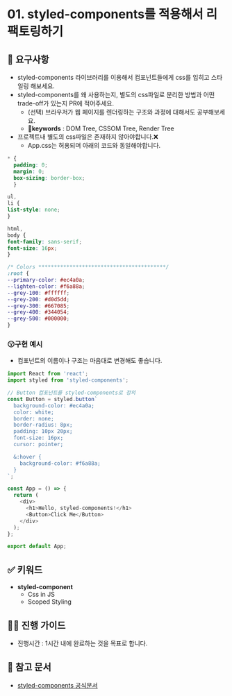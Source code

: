 # 01. styled-components를 적용해서 리팩토링하기

## 🎯 요구사항
- styled-components 라이브러리를 이용해서 컴포넌트들에게 css를 입히고 스타일링 해보세요. 
- styled-components를 왜 사용하는지, 별도의 css파일로 분리한 방법과 어떤 trade-off가 있는지 PR에 적어주세요.
  - (선택) 브라우저가 웹 페이지를 렌더링하는 구조와 과정에 대해서도 공부해보세요.
  - **🔑keywords** : DOM Tree, CSSOM Tree, Render Tree
- 프로젝트내 별도의 css파일은 존재하지 않아야합니다.❌
  - App.css는 허용되며 아래의 코드와 동일해야합니다.
```css
* {
  padding: 0;
  margin: 0;
  box-sizing: border-box;
  }

ul,
li {
list-style: none;
}

html,
body {
font-family: sans-serif;
font-size: 16px;
}

/* Colors *****************************************/
:root {
--primary-color: #ec4a0a;
--lighten-color: #f6a88a;
--grey-100: #ffffff;
--grey-200: #d0d5dd;
--grey-300: #667085;
--grey-400: #344054;
--grey-500: #000000;
}

```

### 😗구현 예시
- 컴포넌트의 이름이나 구조는 마음대로 변경해도 좋습니다.
```javascript
import React from 'react';
import styled from 'styled-components';

// Button 컴포넌트를 styled-components로 정의
const Button = styled.button`
  background-color: #ec4a0a;
  color: white;
  border: none;
  border-radius: 8px;
  padding: 10px 20px;
  font-size: 16px;
  cursor: pointer;

  &:hover {
    background-color: #f6a88a;
  }
`;

const App = () => {
  return (
    <div>
      <h1>Hello, styled-components!</h1>
      <Button>Click Me</Button>
    </div>
  );
};

export default App;
```

## ✅ 키워드
- **styled-component**
  - Css in JS
  - Scoped Styling

## 🧙‍♀️ 진행 가이드
- 진행시간 : 1시간 내에 완료하는 것을 목표로 합니다.

## 🔗 참고 문서
- [styled-components 공식문서](https://styled-components.com/docs)
